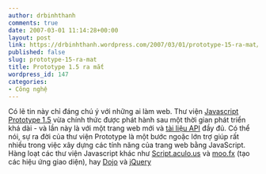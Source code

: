 ```yaml
---
author: drbinhthanh
comments: true
date: 2007-03-01 11:14:28+00:00
layout: post
link: https://drbinhthanh.wordpress.com/2007/03/01/prototype-15-ra-mat/
published: false
slug: prototype-15-ra-mat
title: Prototype 1.5 ra mắt
wordpress_id: 147
categories:
- Công nghệ
---
```


Có lẽ tin này chỉ đáng chú ý với những ai làm web. Thư viện [Javascript Prototype 1.5](http://prototypejs.org/) vừa chính thức được phát hành sau một thời gian phát triển khá dài - và lần này là với một trang web mới và [tài liệu API](http://prototypejs.org/api) đầy đủ. Có thể nói, sự ra đời của thư viện Prototype là một bước ngoặc lớn trợ giúp rất nhiều trong việc xây dựng các tính năng của trang web bằng JavaScript. Hàng loạt các thư viện Javascript khác như [Script.aculo.us](http://script.aculo.us/) và [moo.fx](http://moofx.mad4milk.net/) (tạo các hiệu ứng giao diện), hay [Dojo](http://dojotoolkit.org/) và [jQuery](http://jquery.com/)
